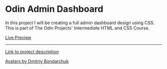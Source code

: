 # Odin Admin Dashboard

In this project I will be creating a full admin dashboard design using CSS. This is part of The Odin Projects' Intermediate HTML and CSS Course.

[Live Preview](https://elefantoft.github.io/odin-admin-dashboard/)

------------------------------------------------------------------------


[Link to project description](https://www.theodinproject.com/lessons/node-path-intermediate-html-and-css-admin-dashboard)

[Avatars by Dmitriy Bondarchuk](https://www.behance.net/indie4art)